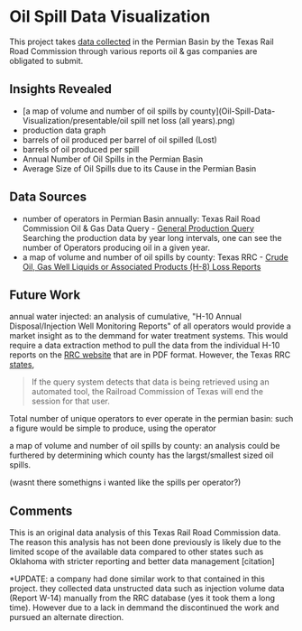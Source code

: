 # Oil Spill Data Visualization

This project takes [data collected](http://www.rrc.state.tx.us/about-us/resource-center/research/online-research-queries/) in the Permian Basin by the Texas Rail Road Commission through various reports oil & gas companies are obligated to submit. 


## Insights Revealed
- [a map of volume and number of oil spills by county](Oil-Spill-Data-Visualization/presentable/oil spill net loss (all years).png)
- production data graph
- barrels of oil produced per barrel of oil spilled (Lost)
- barrels of oil produced per spill
- Annual Number of Oil Spills in the Permian Basin
- Average Size of Oil Spills due to its Cause in the Permian Basin


## Data Sources
- number of operators in Permian Basin annually: Texas Rail Road Commission Oil & Gas Data Query - [General Production Query](http://webapps2.rrc.texas.gov/EWA/productionQueryAction.do) Searching the production data by year long intervals, one can see the number of Operators producing oil in a given year.
- a map of volume and number of oil spills by county: Texas RRC - [Crude Oil, Gas Well Liquids or Associated Products (H-8) Loss Reports](http://www.rrc.state.tx.us/oil-gas/compliance-enforcement/h-8/)

## Future Work
annual water injected: an analysis of cumulative, "H-10 Annual Disposal/Injection Well Monitoring Reports" of all operators would provide a market insight as to the demmand for water treatment systems. This would require a data extraction method to pull the data from the individual H-10 reports on the [RRC website](http://webapps.rrc.state.tx.us/H10/h10PublicMain.do) that are in PDF format. However, the Texas RRC [states](http://www.rrc.state.tx.us/about-us/resource-center/research/online-research-queries/), 
> If the query system detects that data is being retrieved using an automated tool, the Railroad Commission of Texas will end the session for that user.

Total number of unique operators to ever operate in the permian basin: such a figure would be simple to produce, using the operator


a map of volume and number of oil spills by county: an analysis could be furthered by determining which county has the largst/smallest sized oil spills.

(wasnt there somethigns i wanted like the spills per operator?)

## Comments
This is an original data analysis of this Texas Rail Road Commission data. The reason this analysis has not been done previously is likely due to the limited scope of the available data compared to other states such as Oklahoma with stricter reporting and better data management [citation]

*UPDATE: a company had done similar work to that contained in this project. they collected data unstructed data such as injection volume data (Report W-14) manually from the RRC database (yes it took them a long time). However due to a lack in demmand the discontinued the work and pursued an alternate direction.

